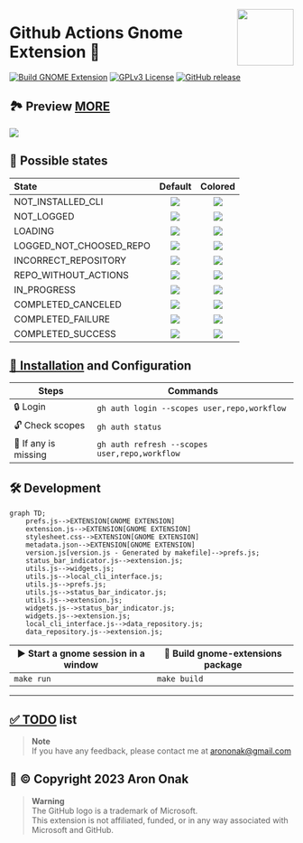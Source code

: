 [<img src="https://github.com/arononak/github-actions-gnome-extension/blob/main/docs/get-it.png?raw=true" height="100" align="right">](https://extensions.gnome.org/extension/5973/github-actions/)

# Github Actions Gnome Extension 🧩

[![Build GNOME Extension](https://github.com/arononak/github-actions-gnome-extension/actions/workflows/main.yml/badge.svg)](https://github.com/arononak/github-actions-gnome-extension/actions/workflows/main.yml)
[![GPLv3 License](https://img.shields.io/badge/License-GPL%20v3-yellow.svg)](https://opensource.org/licenses/)
[![GitHub release](https://img.shields.io/github/v/release/arononak/github-actions-gnome-extension)](https://github.com/arononak/github-actions-gnome-extension/releases/latest)

## 🏞 Preview [MORE](./docs/SCREENSHOTS.md)

![](https://github.com/arononak/github-actions-gnome-extension/blob/main/docs/preview3.png?raw=true)

## 🧮 Possible states

| State                   | Default                                                                                                                    | Colored                                                                                                                            |
|:------------------------|:--------------------------------------------------------------------------------------------------------------------------:|:----------------------------------------------------------------------------------------------------------------------------------:|
| NOT_INSTALLED_CLI       | ![](https://github.com/arononak/github-actions-gnome-extension/blob/main/docs/status/not_installed_cli.png?raw=true)       | ![](https://github.com/arononak/github-actions-gnome-extension/blob/main/docs/status/not_installed_cli_colored.png?raw=true)       |
| NOT_LOGGED              | ![](https://github.com/arononak/github-actions-gnome-extension/blob/main/docs/status/not_logged.png?raw=true)              | ![](https://github.com/arononak/github-actions-gnome-extension/blob/main/docs/status/not_logged_colored.png?raw=true)              |
| LOADING                 | ![](https://github.com/arononak/github-actions-gnome-extension/blob/main/docs/status/loading.png?raw=true)                 | ![](https://github.com/arononak/github-actions-gnome-extension/blob/main/docs/status/loading_colored.png?raw=true)                 |
| LOGGED_NOT_CHOOSED_REPO | ![](https://github.com/arononak/github-actions-gnome-extension/blob/main/docs/status/no_repo_entered.png?raw=true)         | ![](https://github.com/arononak/github-actions-gnome-extension/blob/main/docs/status/no_repo_entered_colored.png?raw=true)         |
| INCORRECT_REPOSITORY    | ![](https://github.com/arononak/github-actions-gnome-extension/blob/main/docs/status/incorrect_repo.png?raw=true)          | ![](https://github.com/arononak/github-actions-gnome-extension/blob/main/docs/status/incorrect_repo.png?raw=true)                  |
| REPO_WITHOUT_ACTIONS    | ![](https://github.com/arononak/github-actions-gnome-extension/blob/main/docs/status/repo_without_actions.png?raw=true)    | ![](https://github.com/arononak/github-actions-gnome-extension/blob/main/docs/status/repo_without_actions_colored.png?raw=true)    |
| IN_PROGRESS             | ![](https://github.com/arononak/github-actions-gnome-extension/blob/main/docs/status/in_progress.png?raw=true)             | ![](https://github.com/arononak/github-actions-gnome-extension/blob/main/docs/status/in_progress_colored.png?raw=true)             |
| COMPLETED_CANCELED      | ![](https://github.com/arononak/github-actions-gnome-extension/blob/main/docs/status/canceled.png?raw=true)                | ![](https://github.com/arononak/github-actions-gnome-extension/blob/main/docs/status/canceled_colored.png?raw=true)                |
| COMPLETED_FAILURE       | ![](https://github.com/arononak/github-actions-gnome-extension/blob/main/docs/status/failure.png?raw=true)                 | ![](https://github.com/arononak/github-actions-gnome-extension/blob/main/docs/status/failure_colored.png?raw=true)                 |
| COMPLETED_SUCCESS       | ![](https://github.com/arononak/github-actions-gnome-extension/blob/main/docs/status/success.png?raw=true)                 | ![](https://github.com/arononak/github-actions-gnome-extension/blob/main/docs/status/success_colored.png?raw=true)                 |

## [🔨 Installation](https://github.com/cli/cli/blob/trunk/docs/install_linux.md) and Configuration

| Steps                | Commands                                      |
|----------------------|-----------------------------------------------|
| 🔒 Login             | `gh auth login --scopes user,repo,workflow`   |
| 🔓 Check scopes      | `gh auth status`                              |
| 🔄 If any is missing | `gh auth refresh --scopes user,repo,workflow` |

## 🛠 Development

```mermaid
graph TD;
    prefs.js-->EXTENSION[GNOME EXTENSION]
    extension.js-->EXTENSION[GNOME EXTENSION]
    stylesheet.css-->EXTENSION[GNOME EXTENSION]
    metadata.json-->EXTENSION[GNOME EXTENSION]
    version.js[version.js - Generated by makefile]-->prefs.js;
    status_bar_indicator.js-->extension.js;
    utils.js-->widgets.js;
    utils.js-->local_cli_interface.js;
    utils.js-->prefs.js;
    utils.js-->status_bar_indicator.js;
    utils.js-->extension.js;
    widgets.js-->status_bar_indicator.js;
    widgets.js-->extension.js;
    local_cli_interface.js-->data_repository.js;
    data_repository.js-->extension.js;
```

| ▶️ Start a gnome session in a window | 🔨 Build gnome-extensions package |
| ------------------------------------ | --------------------------------- |
| `make run`                           | `make build`                      |

___

## [✅️ TODO](./docs/TODO.md) list

> **Note**<br>
> If you have any feedback, please contact me at arononak@gmail.com

## 📝 © Copyright 2023 Aron Onak

> **Warning**<br>
> The GitHub logo is a trademark of Microsoft.<br>
> This extension is not affiliated, funded, or in any way associated with Microsoft and GitHub.

